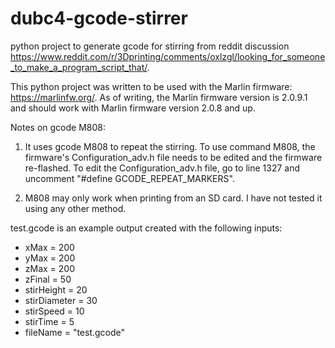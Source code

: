 # dubc4-gcode-stirrer
python project to generate gcode for stirring from reddit discussion https://www.reddit.com/r/3Dprinting/comments/oxlzgl/looking_for_someone_to_make_a_program_script_that/.

This python project was written to be used with the Marlin firmware: https://marlinfw.org/. As of writing, the Marlin firmware version is 2.0.9.1 and should work with Marlin firmware version 2.0.8 and up.

Notes on gcode M808:

1) It uses gcode M808 to repeat the stirring. To use command M808, the firmware's Configuration_adv.h file needs to be edited and the firmware re-flashed. To edit the Configuration_adv.h file, go to line 1327 and uncomment "#define GCODE_REPEAT_MARKERS".

2) M808 may only work when printing from an SD card. I have not tested it using any other method.

test.gcode is an example output created with the following inputs:  
- xMax = 200  
- yMax = 200  
- zMax = 200  
- zFinal = 50  
- stirHeight = 20  
- stirDiameter = 30  
- stirSpeed = 10  
- stirTime = 5  
- fileName = "test.gcode"  
